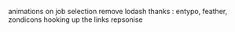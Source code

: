 animations on job selection
remove lodash
thanks : entypo, feather, zondicons
hooking up the links
repsonise
